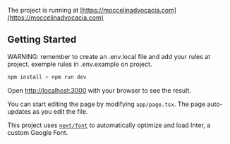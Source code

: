 The project is running at [https://moccelinadvocacia.com](https://moccelinadvocacia.com)

## Getting Started

WARNING: remember to create an .env.local file
and add your rules at project. exemple rules in .env.example on project.

```bash
npm install > npm run dev 
````

Open [http://localhost:3000](http://localhost:3000) with your browser to see the result.

You can start editing the page by modifying `app/page.tsx`. The page auto-updates as you edit the file.

This project uses [`next/font`](https://nextjs.org/docs/basic-features/font-optimization) to automatically optimize and load Inter, a custom Google Font.
